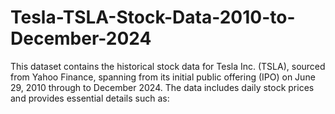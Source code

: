 # Tesla-TSLA-Stock-Data-2010-to-December-2024
This dataset contains the historical stock data for Tesla Inc. (TSLA), sourced from Yahoo Finance, spanning from its initial public offering (IPO) on June 29, 2010 through to December 2024. The data includes daily stock prices and provides essential details such as:
